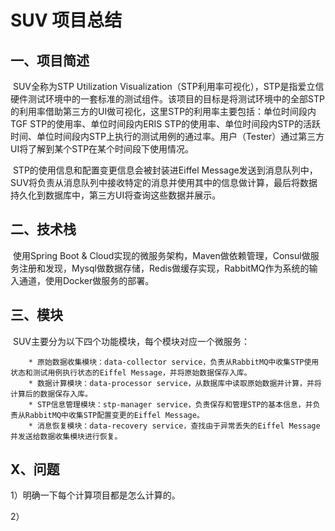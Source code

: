 SUV 项目总结
===========

## 一、项目简述

​		SUV全称为STP Utilization Visualization（STP利用率可视化），STP是指爱立信硬件测试环境中的一套标准的测试组件。该项目的目标是将测试环境中的全部STP的利用率借助第三方的UI做可视化，这里STP的利用率主要包括：单位时间段内TGF STP的使用率、单位时间段内ERIS STP的使用率、单位时间段内STP的活跃时间、单位时间段内STP上执行的测试用例的通过率。用户（Tester）通过第三方UI将了解到某个STP在某个时间段下使用情况。

​		STP的使用信息和配置变更信息会被封装进Eiffel Message发送到消息队列中，SUV将负责从消息队列中接收特定的消息并使用其中的信息做计算，最后将数据持久化到数据库中，第三方UI将查询这些数据并展示。

## 二、技术栈

​		使用Spring Boot & Cloud实现的微服务架构，Maven做依赖管理，Consul做服务注册和发现，Mysql做数据存储，Redis做缓存实现，RabbitMQ作为系统的输入通道，使用Docker做服务的部署。

## 三、模块

​		SUV主要分为以下四个功能模块，每个模块对应一个微服务：

		* 原始数据收集模块：data-collector service，负责从RabbitMQ中收集STP使用状态和测试用例执行状态的Eiffel Message，并将原始数据保存入库。
		* 数据计算模块：data-processor service，从数据库中读取原始数据并计算，并将计算后的数据保存入库。
		* STP信息管理模块：stp-manager service，负责保存和管理STP的基本信息，并负责从RabbitMQ中收集STP配置变更的Eiffel Message。
		* 消息恢复模块：data-recovery service，查找由于异常丢失的Eiffel Message并发送给数据收集模块进行恢复。



## X、问题

1）明确一下每个计算项目都是怎么计算的。

2）



